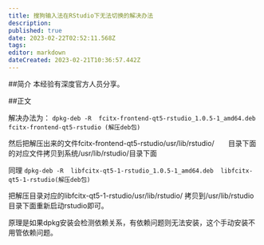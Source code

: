 ```yaml
---
title: 搜狗输入法在RStudio下无法切换的解决办法
description: 
published: true
date: 2023-02-22T02:52:11.568Z
tags: 
editor: markdown
dateCreated: 2023-02-21T10:36:57.442Z
---
```


##简介
本经验有深度官方人员分享。

##正文
	

解决办法为：
```dpkg-deb -R  fcitx-frontend-qt5-rstudio_1.0.5-1_amd64.deb    fcitx-frontend-qt5-rstudio (解压deb包)```

然后把解压出来的文件fcitx-frontend-qt5-rstudio/usr/lib/rstudio/　　目录下面的对应文件拷贝到系统/usr/lib/rstudio/目录下面

同理
```dpkg-deb -R  libfcitx-qt5-1-rstudio_1.0.5-1_amd64.deb  libfcitx-qt5-1-rstudio(解压deb包)```

把解压目录对应的libfcitx-qt5-1-rstudio/usr/lib/rstudio/  拷贝到/usr/lib/rstudio目录下面重新启动rstudio即可。

原理是如果dpkg安装会检测依赖关系，有依赖问题则无法安装，这个手动安装不用管依赖问题。